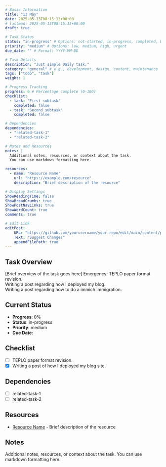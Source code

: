 ```yaml
---
# Basic Information
title: "13 May"
date: 2025-05-13T08:15:13+08:00
# lastmod: 2025-05-13T08:15:13+08:00
draft: true 

# Task Status
status: "in-progress" # Options: not-started, in-progress, completed, blocked
priority: "medium" # Options: low, medium, high, urgent
due_date: "" # Format: YYYY-MM-DD

# Task Details
description: "Just simple Daily task."
category: "general" # e.g., development, design, content, maintenance
tags: ["todo", "task"]
weight: 1

# Progress Tracking
progress: 0 # Percentage complete (0-100)
checklist:
  - task: "First subtask"
    completed: false
  - task: "Second subtask"
    completed: false

# Dependencies
dependencies:
  - "related-task-1"
  - "related-task-2"

# Notes and Resources
notes: |
  Additional notes, resources, or context about the task.
  You can use markdown formatting here.

resources:
  - name: "Resource Name"
    url: "https://example.com/resource"
    description: "Brief description of the resource"

# Display Settings
ShowReadingTime: false
ShowBreadCrumbs: true
ShowPostNavLinks: true
ShowWordCount: true
comments: true

# Edit Link
editPost:
    URL: "https://github.com/yourusername/your-repo/edit/main/content/posts/TODOs/13-May.md"
    Text: "Suggest Changes"
    appendFilePath: true
---
```


## Task Overview

[Brief overview of the task goes here]
Emergency: TEPLO paper format revision.\
Writing a post regarding how I deployed my blog.\
Writing a post regarding how to do a immich immigration.

## Current Status

- **Progress**: 0%
- **Status**: in-progress
- **Priority**: medium
- **Due Date**: 

## Checklist

- [ ] TEPLO paper format revision. 
- [x] Writing a post of how I deployed my blog site. 

## Dependencies

- [ ] related-task-1
- [ ] related-task-2

## Resources

- [Resource Name](https://example.com/resource) - Brief description of the resource

## Notes

Additional notes, resources, or context about the task.
You can use markdown formatting here. 
